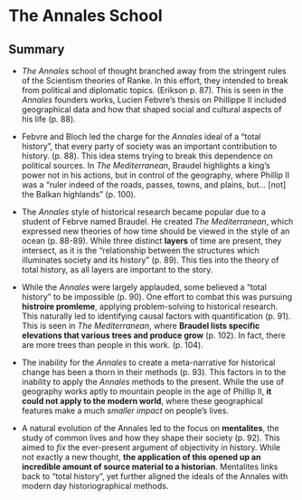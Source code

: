 # The Annales School
## Summary

- *The Annales* school of thought branched away from the stringent rules of the Scientism theories of Ranke. In this effort, they intended to break from political and diplomatic topics. (Erikson p. 87). This is seen in the *Annales* founders works, Lucien Febvre’s thesis on Phillippe II included geographical data and how that shaped social and cultural aspects of his life (p. 88). 

- Febvre and Bloch led the charge for the *Annales* ideal of a “total history”, that every party of society was an important contribution to history. (p. 88). This idea stems trying to break this dependence on political sources. In *The Mediterranean*, Braudel highlights a king’s power not in his actions, but in control of the geography, where Phillip II was a “ruler indeed of the roads, passes, towns, and plains, but… [not] the Balkan highlands” (p. 100). 

- The *Annales* style of historical research became popular due to a student of Febrve named Braudel. He created *The Mediterranean*, which expressed new theories of how time should be viewed in the style of an ocean (p. 88-89). While three distinct **layers** of time are present, they intersect, as it is the “relationship between the structures which illuminates society and its history” (p. 89). This ties into the theory of total history, as all layers are important to the story. 

- While the *Annales* were largely applauded, some believed a “total history” to be impossible (p. 90). One effort to combat this was pursuing **histroire promleme**, applying problem-solving to historical research. This naturally led to identifying causal factors with quantification (p. 91). This is seen in *The Mediterranean*, where **Braudel lists specific elevations that various trees and produce grow** (p. 102). In fact, there are more trees than people in this work. (p. 104). 

- The inability for the *Annales* to create a meta-narrative for historical change has been a thorn in their methods (p. 93). This factors in to the inability to apply the *Annales* methods to the present. While the use of geography works aptly to mountain people in the age of Phillip II, **it could not apply to the modern world**, where these geographical features make a much *smaller impact* on people’s lives. 

- A natural evolution of the Annales led to the focus on **mentalites**, the study of common lives and how they shape their society (p. 92). This aimed to *fix* the ever-present argument of objectivity in history. While not exactly a new thought, **the application of this opened up an incredible amount of source material to a historian**. Mentalites links back to “total history”, yet further aligned the ideals of the Annales with modern day historiographical methods. 
